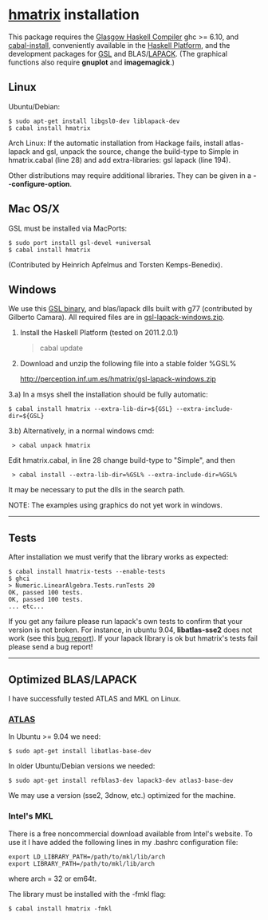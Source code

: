 
# [hmatrix][hmatrix2] installation

This package requires the [Glasgow Haskell Compiler](http://www.haskell.org/ghc/index.html) ghc >= 6.10, and [cabal-install](http://www.haskell.org/haskellwiki/Cabal-Install), conveniently available in the [Haskell Platform](http://hackage.haskell.org/platform), and the development packages for [GSL](http://www.gnu.org/software/gsl) and BLAS/[LAPACK](http://www.netlib.org/lapack). (The graphical functions also require **gnuplot** and **imagemagick**.)

[hmatrix]: http://code.haskell.org/hmatrix
[hmatrix2]: http://perception.inf.um.es/hmatrix


## Linux ##################################################


Ubuntu/Debian:

    $ sudo apt-get install libgsl0-dev liblapack-dev
    $ cabal install hmatrix

Arch Linux: If the automatic installation from Hackage fails, install atlas-lapack and gsl, unpack the source, change the build-type to Simple in hmatrix.cabal (line 28) and add extra-libraries: gsl lapack (line 194). 

Other distributions may require additional libraries. They can be given in a **--configure-option**.

## Mac OS/X ###############################################


GSL must be installed via MacPorts:

    $ sudo port install gsl-devel +universal
    $ cabal install hmatrix

(Contributed by Heinrich Apfelmus and Torsten Kemps-Benedix).

## Windows ###############################################

We use this [GSL binary](http://www.miscdebris.net/blog/2009/04/20/mingw-345-binaries-of-gnu-scientific-library-112-for-use-with-mingw-and-visual-c/), and blas/lapack dlls built with g77 (contributed by Gilberto Camara). All required files are in [gsl-lapack-windows.zip][winpack].


1) Install the Haskell Platform (tested on 2011.2.0.1)

    > cabal update

2) Download and unzip the following file into a stable folder %GSL%

    http://perception.inf.um.es/hmatrix/gsl-lapack-windows.zip

3.a) In a msys shell the installation should be fully automatic:

    $ cabal install hmatrix --extra-lib-dir=${GSL} --extra-include-dir=${GSL}

3.b) Alternatively, in a normal windows cmd:

     > cabal unpack hmatrix

   Edit hmatrix.cabal, in line 28 change build-type to "Simple", and then

     > cabal install --extra-lib-dir=%GSL% --extra-include-dir=%GSL%

   It may be necessary to put the dlls in the search path.


NOTE: The examples using graphics do not yet work in windows.

[install]: http://code.haskell.org/hmatrix/INSTALL
[install2]: http://patch-tag.com/r/aruiz/hmatrix/snapshot/current/content/pretty/INSTALL
[winpack]: http://perception.inf.um.es/hmatrix/gsl-lapack-windows.zip

- - -

## Tests ###############################################

After installation we must verify that the library works as expected:

    $ cabal install hmatrix-tests --enable-tests
    $ ghci
    > Numeric.LinearAlgebra.Tests.runTests 20
    OK, passed 100 tests. 
    OK, passed 100 tests.
    ... etc...

If you get any failure please run lapack's own tests to confirm that your version is not broken. For instance, in ubuntu 9.04, **libatlas-sse2** does not work (see this [bug report](https://bugs.launchpad.net/ubuntu/+source/atlas/+bug/368478)). If your lapack library is ok but hmatrix's tests fail please send a bug report!

- - -

## Optimized BLAS/LAPACK ##########################################

I have successfully tested ATLAS and MKL on Linux.

### [ATLAS](http://math-atlas.sourceforge.net/)  ####################

In Ubuntu >= 9.04 we need:

    $ sudo apt-get install libatlas-base-dev

In older Ubuntu/Debian versions we needed:

    $ sudo apt-get install refblas3-dev lapack3-dev atlas3-base-dev

We may use a version (sse2, 3dnow, etc.) optimized for the machine.

### Intel's MKL  ###############################################

There is a free noncommercial download available from Intel's website. To use it I have added the following lines in my .bashrc configuration file:

    export LD_LIBRARY_PATH=/path/to/mkl/lib/arch
    export LIBRARY_PATH=/path/to/mkl/lib/arch

where arch = 32 or em64t.

The library must be installed with the -fmkl flag:

    $ cabal install hmatrix -fmkl


